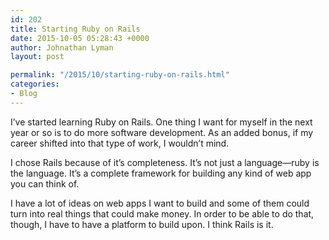 ```yaml
---
id: 202
title: Starting Ruby on Rails
date: 2015-10-05 05:28:43 +0000
author: Johnathan Lyman
layout: post

permalink: "/2015/10/starting-ruby-on-rails.html"
categories:
- Blog
---
```

I’ve started learning Ruby on Rails. One thing I want for myself in the next year or so is to do more software development. As an added bonus, if my career shifted into that type of work, I wouldn’t mind.

I chose Rails because of it’s completeness. It’s not just a language—ruby is the language. It’s a complete framework for building any kind of web app you can think of.

I have a lot of ideas on web apps I want to build and some of them could turn into real things that could make money. In order to be able to do that, though, I have to have a platform to build upon. I think Rails is it.